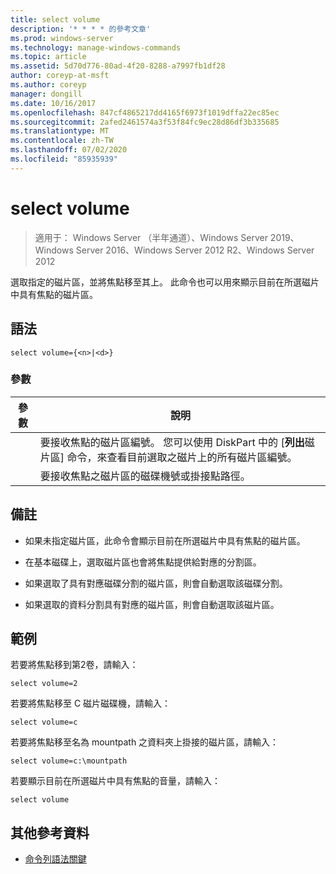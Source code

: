 ```yaml
---
title: select volume
description: '* * * * 的參考文章'
ms.prod: windows-server
ms.technology: manage-windows-commands
ms.topic: article
ms.assetid: 5d70d776-80ad-4f20-8288-a7997fb1df28
author: coreyp-at-msft
ms.author: coreyp
manager: dongill
ms.date: 10/16/2017
ms.openlocfilehash: 847cf4865217dd4165f6973f1019dffa22ec85ec
ms.sourcegitcommit: 2afed2461574a3f53f84fc9ec28d86df3b335685
ms.translationtype: MT
ms.contentlocale: zh-TW
ms.lasthandoff: 07/02/2020
ms.locfileid: "85935939"
---
```

# <a name="select-volume"></a>select volume

> 適用于： Windows Server （半年通道）、Windows Server 2019、Windows Server 2016、Windows Server 2012 R2、Windows Server 2012

選取指定的磁片區，並將焦點移至其上。 此命令也可以用來顯示目前在所選磁片中具有焦點的磁片區。



## <a name="syntax"></a>語法

```
select volume={<n>|<d>}
```

### <a name="parameters"></a>參數

| 參數 |                                                                               說明                                                                                |
|-----------|--------------------------------------------------------------------------------------------------------------------------------------------------------------------------|
|    <n>    | 要接收焦點的磁片區編號。 您可以使用 DiskPart 中的 [**列出**磁片區] 命令，來查看目前選取之磁片上的所有磁片區編號。 |
|    <d>    |                                                 要接收焦點之磁片區的磁碟機號或掛接點路徑。                                                 |

## <a name="remarks"></a>備註

-   如果未指定磁片區，此命令會顯示目前在所選磁片中具有焦點的磁片區。

-   在基本磁碟上，選取磁片區也會將焦點提供給對應的分割區。

-   如果選取了具有對應磁碟分割的磁片區，則會自動選取該磁碟分割。

-   如果選取的資料分割具有對應的磁片區，則會自動選取該磁片區。

## <a name="examples"></a>範例
若要將焦點移到第2卷，請輸入：

```
select volume=2
```

若要將焦點移至 C 磁片磁碟機，請輸入：

```
select volume=c
```

若要將焦點移至名為 mountpath 之資料夾上掛接的磁片區，請輸入：

```
select volume=c:\mountpath
```

若要顯示目前在所選磁片中具有焦點的音量，請輸入：

```
select volume
```

## <a name="additional-references"></a>其他參考資料
- [命令列語法關鍵](command-line-syntax-key.md)




